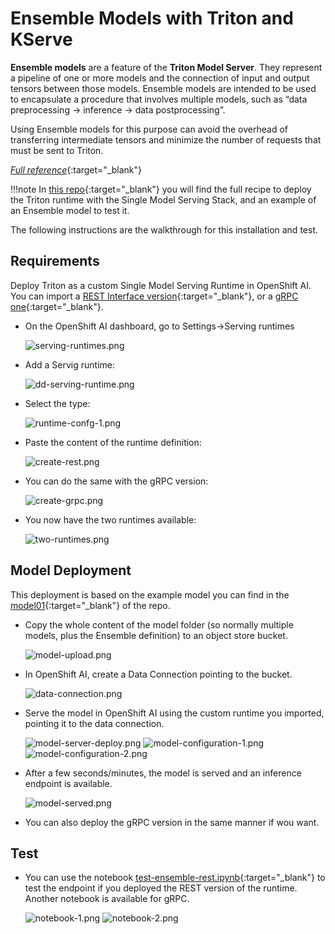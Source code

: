 # Ensemble Models with Triton and KServe

**Ensemble models** are a feature of the **Triton Model Server**. They represent a pipeline of one or more models and the connection of input and output tensors between those models. Ensemble models are intended to be used to encapsulate a procedure that involves multiple models, such as “data preprocessing -> inference -> data postprocessing”.

Using Ensemble models for this purpose can avoid the overhead of transferring intermediate tensors and minimize the number of requests that must be sent to Triton.

[*Full reference*](https://docs.nvidia.com/deeplearning/triton-inference-server/archives/triton_inference_server_1150/user-guide/docs/models_and_schedulers.html#ensemble-models){:target="_blank"}

!!!note
    In [this repo](https://github.com/rh-aiservices-bu/kserve-triton-ensemble-testing){:target="_blank"} you will find the full recipe to deploy the Triton runtime with the Single Model Serving Stack, and an example of an Ensemble model to test it.

The following instructions are the walkthrough for this installation and test.

## Requirements

Deploy Triton as a custom Single Model Serving Runtime in OpenShift AI. You can import a [REST Interface version](https://github.com/rh-aiservices-bu/kserve-triton-ensemble-testing/blob/main/runtime/runtime-rest.yaml){:target="_blank"}, or a [gRPC one](https://github.com/rh-aiservices-bu/kserve-triton-ensemble-testing/blob/main/runtime/runtime-grpc.yaml){:target="_blank"}.

- On the OpenShift AI dashboard, go to Settings->Serving runtimes

    ![serving-runtimes.png](img/serving-runtimes.png)

- Add a Servig runtime:

    ![dd-serving-runtime.png](img/add-serving-runtime.png)

- Select the type:

    ![runtime-confg-1.png](img/runtime-confg-1.png)

- Paste the content of the runtime definition:

    ![create-rest.png](img/create-rest.png)

- You can do the same with the gRPC version:

    ![create-grpc.png](img/create-grpc.png)

- You now have the two runtimes available:

    ![two-runtimes.png](img/two-runtimes.png)

## Model Deployment

This deployment is based on the example model you can find in the [model01](https://github.com/rh-aiservices-bu/kserve-triton-ensemble-testing/tree/main/model01){:target="_blank"} of the repo.

- Copy the whole content of the model folder (so normally multiple models, plus the Ensemble definition) to an object store bucket.

    ![model-upload.png](img/model-upload.png)

- In OpenShift AI, create a Data Connection pointing to the bucket.

    ![data-connection.png](img/data-connection.png)

- Serve the model in OpenShift AI using the custom runtime you imported, pointing it to the data connection.

    ![model-server-deploy.png](img/model-server-deploy.png)
    ![model-configuration-1.png](img/model-configuration-1.png)
    ![model-configuration-2.png](img/model-configuration-2.png)

- After a few seconds/minutes, the model is served and an inference endpoint is available.
  
    ![model-served.png](img/model-served.png)

- You can also deploy the gRPC version in the same manner if wou want.

## Test

- You can use the notebook [test-ensemble-rest.ipynb](https://github.com/rh-aiservices-bu/kserve-triton-ensemble-testing/blob/main/test-ensemble-rest.ipynb){:target="_blank"} to test the endpoint if you deployed the REST version of the runtime. Another notebook is available for gRPC.
  
    ![notebook-1.png](img/notebook-1.png)
    ![notebook-2.png](img/notebook-2.png)
